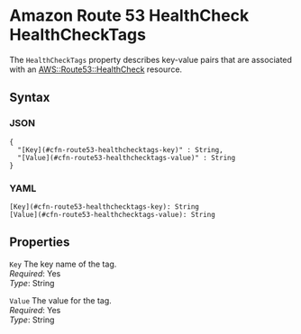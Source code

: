 # Amazon Route 53 HealthCheck HealthCheckTags<a name="aws-properties-route53-healthcheck-healthchecktags"></a>

The `HealthCheckTags` property describes key\-value pairs that are associated with an [AWS::Route53::HealthCheck](aws-resource-route53-healthcheck.md) resource\.

## Syntax<a name="w13ab1c21c10d201c13c21b5"></a>

### JSON<a name="aws-properties-route53-healthcheck-healthchecktags-syntax.json"></a>

```
{
  "[Key](#cfn-route53-healthchecktags-key)" : String,
  "[Value](#cfn-route53-healthchecktags-value)" : String
}
```

### YAML<a name="aws-properties-route53-healthcheck-healthchecktags-syntax.yaml"></a>

```
[Key](#cfn-route53-healthchecktags-key): String
[Value](#cfn-route53-healthchecktags-value): String
```

## Properties<a name="w13ab1c21c10d201c13c21b7"></a>

`Key`  <a name="cfn-route53-healthchecktags-key"></a>
The key name of the tag\.  
*Required*: Yes  
*Type*: String

`Value`  <a name="cfn-route53-healthchecktags-value"></a>
The value for the tag\.  
*Required*: Yes  
*Type*: String